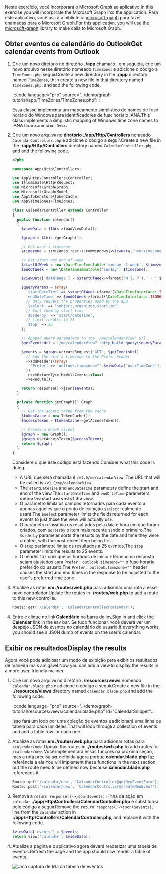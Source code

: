 <!-- markdownlint-disable MD002 MD041 -->

<span data-ttu-id="4dad1-101">Neste exercício, você incorporará o Microsoft Graph ao aplicativo.</span><span class="sxs-lookup"><span data-stu-id="4dad1-101">In this exercise you will incorporate the Microsoft Graph into the application.</span></span> <span data-ttu-id="4dad1-102">Para este aplicativo, você usará a biblioteca [microsoft-graph](https://github.com/microsoftgraph/msgraph-sdk-php) para fazer chamadas para o Microsoft Graph.</span><span class="sxs-lookup"><span data-stu-id="4dad1-102">For this application, you will use the [microsoft-graph](https://github.com/microsoftgraph/msgraph-sdk-php) library to make calls to Microsoft Graph.</span></span>

## <a name="get-calendar-events-from-outlook"></a><span data-ttu-id="4dad1-103">Obter eventos de calendário do Outlook</span><span class="sxs-lookup"><span data-stu-id="4dad1-103">Get calendar events from Outlook</span></span>

1. <span data-ttu-id="4dad1-104">Crie um novo diretório no diretório **./app** chamado , em seguida, crie um novo arquivo nesse diretório nomeado `TimeZones` e adicione o código a `TimeZones.php` seguir.</span><span class="sxs-lookup"><span data-stu-id="4dad1-104">Create a new directory in the **./app** directory named `TimeZones`, then create a new file in that directory named `TimeZones.php`, and add the following code.</span></span>

    :::code language="php" source="../demo/graph-tutorial/app/TimeZones/TimeZones.php":::

    <span data-ttu-id="4dad1-105">Essa classe implementa um mapeamento simplístico de nomes de fuso horário do Windows para identificadores de fuso horário IANA.</span><span class="sxs-lookup"><span data-stu-id="4dad1-105">This class implements a simplistic mapping of Windows time zone names to IANA time zone identifiers.</span></span>

1. <span data-ttu-id="4dad1-106">Crie um novo arquivo no **diretório ./app/Http/Controllers** nomeado `CalendarController.php` e adicione o código a seguir.</span><span class="sxs-lookup"><span data-stu-id="4dad1-106">Create a new file in the **./app/Http/Controllers** directory named `CalendarController.php`, and add the following code.</span></span>

    ```php
    <?php

    namespace App\Http\Controllers;

    use App\Http\Controllers\Controller;
    use Illuminate\Http\Request;
    use Microsoft\Graph\Graph;
    use Microsoft\Graph\Model;
    use App\TokenStore\TokenCache;
    use App\TimeZones\TimeZones;

    class CalendarController extends Controller
    {
      public function calendar()
      {
        $viewData = $this->loadViewData();

        $graph = $this->getGraph();

        // Get user's timezone
        $timezone = TimeZones::getTzFromWindows($viewData['userTimeZone']);

        // Get start and end of week
        $startOfWeek = new \DateTimeImmutable('sunday -1 week', $timezone);
        $endOfWeek = new \DateTimeImmutable('sunday', $timezone);

        $viewData['dateRange'] = $startOfWeek->format('M j, Y').' - '.$endOfWeek->format('M j, Y');

        $queryParams = array(
          'startDateTime' => $startOfWeek->format(\DateTimeInterface::ISO8601),
          'endDateTime' => $endOfWeek->format(\DateTimeInterface::ISO8601),
          // Only request the properties used by the app
          '$select' => 'subject,organizer,start,end',
          // Sort them by start time
          '$orderby' => 'start/dateTime',
          // Limit results to 25
          '$top' => 25
        );

        // Append query parameters to the '/me/calendarView' url
        $getEventsUrl = '/me/calendarView?'.http_build_query($queryParams);

        $events = $graph->createRequest('GET', $getEventsUrl)
          // Add the user's timezone to the Prefer header
          ->addHeaders(array(
            'Prefer' => 'outlook.timezone="'.$viewData['userTimeZone'].'"'
          ))
          ->setReturnType(Model\Event::class)
          ->execute();

        return response()->json($events);
      }

      private function getGraph(): Graph
      {
        // Get the access token from the cache
        $tokenCache = new TokenCache();
        $accessToken = $tokenCache->getAccessToken();

        // Create a Graph client
        $graph = new Graph();
        $graph->setAccessToken($accessToken);
        return $graph;
      }
    }
    ```

    <span data-ttu-id="4dad1-107">Considere o que este código está fazendo.</span><span class="sxs-lookup"><span data-stu-id="4dad1-107">Consider what this code is doing.</span></span>

    - <span data-ttu-id="4dad1-108">A URL que será chamada é `/v1.0/me/calendarView` .</span><span class="sxs-lookup"><span data-stu-id="4dad1-108">The URL that will be called is `/v1.0/me/calendarView`.</span></span>
    - <span data-ttu-id="4dad1-109">The `startDateTime` and `endDateTime` parameters define the start and end of the view.</span><span class="sxs-lookup"><span data-stu-id="4dad1-109">The `startDateTime` and `endDateTime` parameters define the start and end of the view.</span></span>
    - <span data-ttu-id="4dad1-110">O parâmetro limita os campos retornados para cada evento a apenas aqueles que o ponto de exibição `$select` realmente usará.</span><span class="sxs-lookup"><span data-stu-id="4dad1-110">The `$select` parameter limits the fields returned for each events to just those the view will actually use.</span></span>
    - <span data-ttu-id="4dad1-111">O parâmetro classifica os resultados pela data e hora em que foram criados, com `$orderby` o item mais recente sendo o primeiro.</span><span class="sxs-lookup"><span data-stu-id="4dad1-111">The `$orderby` parameter sorts the results by the date and time they were created, with the most recent item being first.</span></span>
    - <span data-ttu-id="4dad1-112">O `$top` parâmetro limita os resultados a 25 eventos.</span><span class="sxs-lookup"><span data-stu-id="4dad1-112">The `$top` parameter limits the results to 25 events.</span></span>
    - <span data-ttu-id="4dad1-113">O header faz com que os horários de início e término na resposta sejam ajustados para `Prefer: outlook.timezone=""` o fuso horário preferido do usuário.</span><span class="sxs-lookup"><span data-stu-id="4dad1-113">The `Prefer: outlook.timezone=""` header causes the start and end times in the response to be adjusted to the user's preferred time zone.</span></span>

1. <span data-ttu-id="4dad1-114">Atualize as rotas **em ./routes/web.php** para adicionar uma rota a esse novo controlador.</span><span class="sxs-lookup"><span data-stu-id="4dad1-114">Update the routes in **./routes/web.php** to add a route to this new controller.</span></span>

    ```php
    Route::get('/calendar', 'CalendarController@calendar');
    ```

1. <span data-ttu-id="4dad1-115">Entre e clique no link **Calendário** na barra de inv.</span><span class="sxs-lookup"><span data-stu-id="4dad1-115">Sign in and click the **Calendar** link in the nav bar.</span></span> <span data-ttu-id="4dad1-116">Se tudo funcionar, você deverá ver um despejo JSON de eventos no calendário do usuário.</span><span class="sxs-lookup"><span data-stu-id="4dad1-116">If everything works, you should see a JSON dump of events on the user's calendar.</span></span>

## <a name="display-the-results"></a><span data-ttu-id="4dad1-117">Exibir os resultados</span><span class="sxs-lookup"><span data-stu-id="4dad1-117">Display the results</span></span>

<span data-ttu-id="4dad1-118">Agora você pode adicionar um modo de exibição para exibir os resultados de maneira mais amigável.</span><span class="sxs-lookup"><span data-stu-id="4dad1-118">Now you can add a view to display the results in a more user-friendly manner.</span></span>

1. <span data-ttu-id="4dad1-119">Crie um novo arquivo no diretório **./resources/views** nomeado `calendar.blade.php` e adicione o código a seguir.</span><span class="sxs-lookup"><span data-stu-id="4dad1-119">Create a new file in the **./resources/views** directory named `calendar.blade.php` and add the following code.</span></span>

    :::code language="php" source="../demo/graph-tutorial/resources/views/calendar.blade.php" id="CalendarSnippet":::

    <span data-ttu-id="4dad1-120">Isso fará um loop por uma coleção de eventos e adicionará uma linha de tabela para cada um deles.</span><span class="sxs-lookup"><span data-stu-id="4dad1-120">That will loop through a collection of events and add a table row for each one.</span></span>

1. <span data-ttu-id="4dad1-121">Atualize as rotas **em ./routes/web.php** para adicionar rotas para `/calendar/new` .</span><span class="sxs-lookup"><span data-stu-id="4dad1-121">Update the routes in **./routes/web.php** to add routes for `/calendar/new`.</span></span> <span data-ttu-id="4dad1-122">Você implementará essas funções na próxima seção, mas a rota precisa ser definida agora porque **calendar.blade.php** faz referência a ela.</span><span class="sxs-lookup"><span data-stu-id="4dad1-122">You will implement these functions in the next section, but the route need to be defined now because **calendar.blade.php** references it.</span></span>

    ```php
    Route::get('/calendar/new', 'CalendarController@getNewEventForm');
    Route::post('/calendar/new', 'CalendarController@createNewEvent');
    ```

1. <span data-ttu-id="4dad1-123">Remova a `return response()->json($events);` linha da ação em `calendar` **./app/Http/Controllers/CalendarController.php** e substitua-a pelo código a seguir.</span><span class="sxs-lookup"><span data-stu-id="4dad1-123">Remove the `return response()->json($events);` line from the `calendar` action in **./app/Http/Controllers/CalendarController.php**, and replace it with the following code.</span></span>

    ```php
    $viewData['events'] = $events;
    return view('calendar', $viewData);
    ```

1. <span data-ttu-id="4dad1-124">Atualize a página e o aplicativo agora deverá renderizar uma tabela de eventos.</span><span class="sxs-lookup"><span data-stu-id="4dad1-124">Refresh the page and the app should now render a table of events.</span></span>

    ![Uma captura de tela da tabela de eventos](./images/add-msgraph-01.png)
